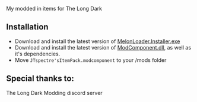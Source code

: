 My modded in items for The Long Dark

## Installation
* Download and install the latest version of [MelonLoader.Installer.exe](https://github.com/HerpDerpinstine/MelonLoader/releases/latest/download/MelonLoader.Installer.exe)
* Download and install the latest version of [ModComponent.dll](https://github.com/ds5678/ModComponent), as well as it's dependencies.
* Move `JTspectre'sItemPack.modcomponent` to your /mods folder

## Special thanks to:
The Long Dark Modding discord server
